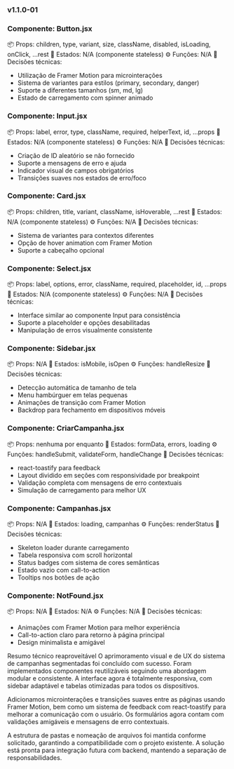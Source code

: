 ### v1.1.0-01

### Componente: Button.jsx
📦 Props: children, type, variant, size, className, disabled, isLoading, onClick, ...rest
📄 Estados: N/A (componente stateless)
⚙️ Funções: N/A
📌 Decisões técnicas:
- Utilização de Framer Motion para microinterações
- Sistema de variantes para estilos (primary, secondary, danger)
- Suporte a diferentes tamanhos (sm, md, lg)
- Estado de carregamento com spinner animado

### Componente: Input.jsx
📦 Props: label, error, type, className, required, helperText, id, ...props
📄 Estados: N/A (componente stateless)
⚙️ Funções: N/A
📌 Decisões técnicas:
- Criação de ID aleatório se não fornecido
- Suporte a mensagens de erro e ajuda
- Indicador visual de campos obrigatórios
- Transições suaves nos estados de erro/foco

### Componente: Card.jsx
📦 Props: children, title, variant, className, isHoverable, ...rest
📄 Estados: N/A (componente stateless)
⚙️ Funções: N/A
📌 Decisões técnicas:
- Sistema de variantes para contextos diferentes
- Opção de hover animation com Framer Motion
- Suporte a cabeçalho opcional

### Componente: Select.jsx
📦 Props: label, options, error, className, required, placeholder, id, ...props
📄 Estados: N/A (componente stateless)
⚙️ Funções: N/A
📌 Decisões técnicas:
- Interface similar ao componente Input para consistência
- Suporte a placeholder e opções desabilitadas
- Manipulação de erros visualmente consistente

### Componente: Sidebar.jsx
📦 Props: N/A
📄 Estados: isMobile, isOpen
⚙️ Funções: handleResize
📌 Decisões técnicas:
- Detecção automática de tamanho de tela
- Menu hambúrguer em telas pequenas
- Animações de transição com Framer Motion
- Backdrop para fechamento em dispositivos móveis

### Componente: CriarCampanha.jsx
📦 Props: nenhuma por enquanto
📄 Estados: formData, errors, loading
⚙️ Funções: handleSubmit, validateForm, handleChange
📌 Decisões técnicas:
- react-toastify para feedback
- Layout dividido em seções com responsividade por breakpoint
- Validação completa com mensagens de erro contextuais
- Simulação de carregamento para melhor UX

### Componente: Campanhas.jsx
📦 Props: N/A
📄 Estados: loading, campanhas
⚙️ Funções: renderStatus
📌 Decisões técnicas:
- Skeleton loader durante carregamento
- Tabela responsiva com scroll horizontal
- Status badges com sistema de cores semânticas
- Estado vazio com call-to-action
- Tooltips nos botões de ação

### Componente: NotFound.jsx
📦 Props: N/A
📄 Estados: N/A
⚙️ Funções: N/A
📌 Decisões técnicas:
- Animações com Framer Motion para melhor experiência
- Call-to-action claro para retorno à página principal
- Design minimalista e amigável

Resumo técnico reaproveitável
O aprimoramento visual e de UX do sistema de campanhas segmentadas foi concluído com sucesso. Foram implementados componentes reutilizáveis seguindo uma abordagem modular e consistente. A interface agora é totalmente responsiva, com sidebar adaptável e tabelas otimizadas para todos os dispositivos.

Adicionamos microinterações e transições suaves entre as páginas usando Framer Motion, bem como um sistema de feedback com react-toastify para melhorar a comunicação com o usuário. Os formulários agora contam com validações amigáveis e mensagens de erro contextuais.

A estrutura de pastas e nomeação de arquivos foi mantida conforme solicitado, garantindo a compatibilidade com o projeto existente. A solução está pronta para integração futura com backend, mantendo a separação de responsabilidades.

